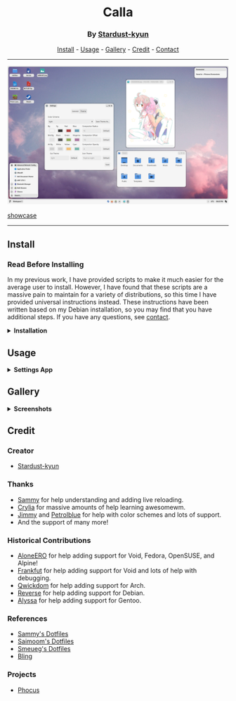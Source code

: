 <h1 align=center>Calla</h1>
<h3 align=center>By <a href="https://github.com/Stardust-kyun">Stardust-kyun</a></h3>

<div align="center">
<a href="#install">Install</a> - <a href="#usage">Usage</a> - <a href="#gallery">Gallery</a> - <a href="#credit">Credit</a> - <a href="#contact">Contact</a>
</div>

---

![latest](src/latest.png)

[showcase](https://github.com/Stardust-kyun/dotfiles/assets/56178655/d52b1338-b3f6-444e-b97c-59bdc2544414)

---

## Install

### Read Before Installing

In my previous work, I have provided scripts to make it much easier for the average user to install. However, I have found that these scripts are a massive pain to maintain for a variety of distributions, so this time I have provided universal instructions instead. These instructions have been written based on my Debian installation, so you may find that you have additional steps. If you have any questions, see <a href="#contact">contact</a>.

<details>
<summary><b>Installation</b></summary>

---

### Minimal Installation Packages

These packages use their names from the Debian repos. If you can't find them for your distribution, try using the source url from Debian repos.

- xorg - display server
    + xclip - clipboard
    + xsettingsd - reload gtk/icons
- pipewire - audio
    + pipewire-pulse - volume signal
    * pulseaudio-utils - volume signal
- brightnessctl - brightness
    + inotify-tools - brightness and desktop signal
- [awesome-git](https://github.com/awesomeWM/awesome) - window manager (built on commit ad0290b)
- picom - compositor
- maim - screenshot
- fonts-roboto - default font
    + In my experience the Debian package has not worked, so you may need to install it manually
    + You will need the monospace version for the default terminal
- fonts-noto - general font support
- fonts-noto-cjk - cjk font support
- fonts-noto-color-emoji - emoji font support
- fonts-noto-extra - extra font support
- papirus-icon-theme - icon theme

### Recommended Packages

- [st](https://github.com/siduck/st) - terminal (supports live reloading, more support WIP)
- vim-gtk3 - vim with clipboard
- firefox-esr - browser (extended support release)
- nemo - file manager
- network-manager-gnome - network applet
- polkit-gnome - polkit
- cbatticon - battery applet
- blueman - bluetooth applet
- xdg-user-dirs - generate home directories

### Setup

- copy contents of `home` to `~/`
- enable NetworkManager service (if network-manager-applet installed)
- update font cache `fc-cache -fv`
- update xrdb `xrdb ~/.Xresources`
- generate home dirs `xdg-user-dirs-update`
- make screenshots dir in `~/Pictures/Screenshots`

---

</details>

## Usage

<details>
<summary><b>Settings App</b></summary>

---

Calla contains a settings app to configure itself without editing any files. It can be opened through the Calla icon in the launcher, or by pressing `Mod+Shift+C`.

### General

- Terminal - The terminal to run on `Mod+Enter`
- Shutdown/Reboot - The commands to use to shutdown and reboot the system
- Fallback Password - The password Calla will use if it cannot use your user's password
- Font(s) - Fonts used throughout the desktop environment
- Battery - The name of your system's battery (found in `/sys/class/power_supply/`
- Wallpaper - If you would like to overwrite the theme's default wallpaper
- Screenshot Directory - The directory that screenshots are saved to

### Theme

- Color Scheme - The theme Calla will use
- Colors - The colors the theme will use, in base8
- Compositor Settings - Settings for the shadow picom sets
- Gui/Icon Theme - The names of the gui and icon themes the theme should use

---

</details>

## Gallery

<details>
<summary><b>Screenshots</b></summary>

---

### Apps
![apps](src/apps.png)

### Launcher
![launcher](src/launcher.png)

### Tag Preview
![preview](src/preview.png)

### Volume/Brightness Popup
![volume](src/volume.png)

### Lock Screen
![lockscreen](src/lockscreen.png)

---

</details>

## Credit

### Creator
- [Stardust-kyun](https://github.com/Stardust-kyun)

### Thanks

- [Sammy](https://github.com/TorchedSammy) for help understanding and adding live reloading.
- [Crylia](https://github.com/Crylia) for massive amounts of help learning awesomewm.
- [Jimmy](https://github.com/Jimmysit0) and [Petrolblue](https://github.com/petrolblue) for help with color schemes and lots of support.
- And the support of many more!

### Historical Contributions

- [AloneERO](https://gitlab.com/AloneER0) for help adding support for Void, Fedora, OpenSUSE, and Alpine!
- [Frankfut](https://github.com/frankfutlg) for help adding support for Void and lots of help with debugging.
- [Qwickdom](https://github.com/Qwickdom) for help adding support for Arch.
- [Reverse](https://github.com/Reversedc) for help adding support for Debian.
- [Alyssa](https://github.com/alyssa-sudo) for help adding support for Gentoo.

### References

- [Sammy's Dotfiles](https://github.com/TorchedSammy/dotfiles)
- [Saimoom's Dotfiles](https://github.com/saimoomedits/dotfiles)
- [Smeueg's Dotfiles](https://github.com/Smeueg/Dotfiles)
- [Bling](https://github.com/BlingCorp/bling)

### Projects

- [Phocus](https://github.com/phocus/gtk)
